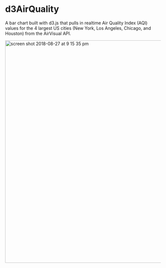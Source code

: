 # d3AirQuality

A bar chart built with d3.js that pulls in realtime Air Quality Index (AQI) values for the 4 largest US cities (New York, Los Angeles, Chicago, and Houston) from the AirVisual API. 

<img width="717" alt="screen shot 2018-08-27 at 9 15 35 pm" src="https://user-images.githubusercontent.com/32691396/44696793-95a34680-aa3e-11e8-80d4-15bc63fd7250.png">
